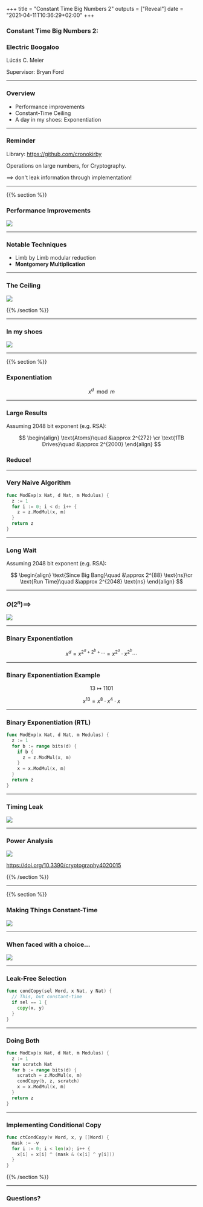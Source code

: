 +++
title = "Constant Time Big Numbers 2"
outputs = ["Reveal"]
date = "2021-04-11T10:36:29+02:00"
+++

### Constant Time Big Numbers 2:
### Electric Boogaloo

Lúcás C. Meier

Supervisor: Bryan Ford

---

### Overview

- Performance improvements
- Constant-Time Ceiling
- A day in my shoes: Exponentiation

---

### Reminder

Library: https://github.com/cronokirby

Operations on large numbers, for Cryptography.

$\implies$ don't leak information through implementation!

---

{{% section %}}

### Performance Improvements

![](./res/1.svg)

---

### Notable Techniques

- Limb by Limb modular reduction
- **Montgomery Multiplication**

---

### The Ceiling

![](./res/2.png)

{{% /section %}}

---

### In my shoes

![](./res/3.jpg)

---

{{% section %}}

### Exponentiation

$$x^d \mod m$$

---

### Large Results

Assuming $2048$ bit exponent (e.g. RSA):

$$
\begin{align}
\text{Atoms}\quad &\approx 2^{272} \cr
\text{1TB Drives}\quad &\approx 2^{2000}
\end{align}
$$

### Reduce!

---

### Very Naive Algorithm

```go
func ModExp(x Nat, d Nat, m Modulus) {
  z := 1
  for i := 0; i < d; i++ {
    z = z.ModMul(x, m)
  }
  return z
}
```

---

### Long Wait

Assuming $2048$ bit exponent (e.g. RSA):

$$
\begin{align}
\text{Since Big Bang}\quad &\approx 2^{88} \text{ns}\cr
\text{Run Time}\quad &\approx 2^{2048} \text{ns}
\end{align}
$$

---

### $O(2^n) \implies$

![](./res/4.webp)

---

### Binary Exponentiation

$$
x^d = x^{2^a + 2^b + \ldots} = x^{2^a} \cdot x^{2^b} \cdots
$$

---

### Binary Exponentiation Example

$$
13 \mapsto 1101
$$

$$
x^{13} = x^8 \cdot x^4 \cdot x
$$


---

### Binary Exponentiation (RTL)

```go
func ModExp(x Nat, d Nat, m Modulus) {
  z := 1
  for b := range bits(d) {
    if b {
      z = z.ModMul(x, m)
    }
    x = x.ModMul(x, m)
  }
  return z
}
```

---

### Timing Leak

![](./res/6.svg)

---

### Power Analysis

![](./res/5.jpg)

https://doi.org/10.3390/cryptography4020015

{{% /section %}}

---

{{% section %}}

### Making Things Constant-Time

![](./res/7.webp)

---

### When faced with a choice...

![](./res/8.gif)

---

### Leak-Free Selection

```go
func condCopy(sel Word, x Nat, y Nat) {
  // This, but constant-time
  if sel == 1 {
    copy(x, y)
  }
}
```

---

### Doing Both

```go
func ModExp(x Nat, d Nat, m Modulus) {
  z := 1
  var scratch Nat
  for b := range bits(d) {
    scratch = z.ModMul(x, m)
    condCopy(b, z, scratch)
    x = x.ModMul(x, m)
  }
  return z
}
```

---

### Implementing Conditional Copy

```go
func ctCondCopy(v Word, x, y []Word) {
  mask := -v
  for i := 0; i < len(x); i++ {
    x[i] = x[i] ^ (mask & (x[i] ^ y[i]))
  }
}
```

{{% /section %}}

---

### Questions?
